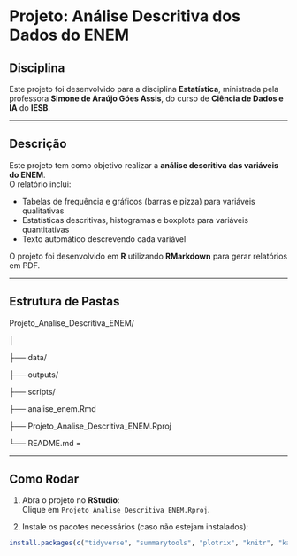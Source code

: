 # Projeto: Análise Descritiva dos Dados do ENEM

## Disciplina
Este projeto foi desenvolvido para a disciplina **Estatística**, ministrada pela professora **Simone de Araújo Góes Assis**, do curso de **Ciência de Dados e IA** do **IESB**.

---

## Descrição
Este projeto tem como objetivo realizar a **análise descritiva das variáveis do ENEM**.  
O relatório inclui:  

- Tabelas de frequência e gráficos (barras e pizza) para variáveis qualitativas  
- Estatísticas descritivas, histogramas e boxplots para variáveis quantitativas  
- Texto automático descrevendo cada variável  

O projeto foi desenvolvido em **R** utilizando **RMarkdown** para gerar relatórios em PDF.

---

## Estrutura de Pastas

Projeto_Analise_Descritiva_ENEM/

│

├── data/ 

├── outputs/

├── scripts/ 

├── analise_enem.Rmd

├── Projeto_Analise_Descritiva_ENEM.Rproj

└── README.md =


---

## Como Rodar

1. Abra o projeto no **RStudio**:  
   Clique em `Projeto_Analise_Descritiva_ENEM.Rproj`.

2. Instale os pacotes necessários (caso não estejam instalados):

```r
install.packages(c("tidyverse", "summarytools", "plotrix", "knitr", "kableExtra", "readxl"))
